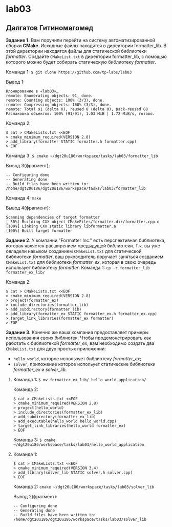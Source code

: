 # lab03
## Далгатов Гитиномагомед
**Задание 1.** 
  Вам поручили перейти на систему автоматизированной сборки **CMake**. Исходные файлы находятся в директории formatter_lib. В этой директории находятся файлы для      статической библиотеки *formatter*. Создайте ```CMakeList.txt``` в директории formatter_lib, с помощью которого можно будет собирать статическую библиотеку *formatter*.
  
  Команда 1: ```$ git clone https://github.com/tp-labs/lab03```
  
  Вывод 1:
  ```
  Клонирование в «lab03»…
  remote: Enumerating objects: 91, done.
  remote: Counting objects: 100% (3/3), done.
  remote: Compressing objects: 100% (3/3), done.
  remote: Total 91 (delta 0), reused 0 (delta 0), pack-reused 88
  Распаковка объектов: 100% (91/91), 1.03 MiB | 1.72 MiB/s, готово.
  ```
  
  Команда 2:
  ```
  $ cat > CMakeLists.txt <<EOF
  > cmake_minimum_required(VERSION 2.8)
  > add_library(formatter STATIC formatter.h formatter.cpp)
  > EOF
  ```
  
  Команда 3: ```$ cmake ~/dgt20u186/workspace/tasks/lab03/formatter_lib```
  
  Вывод 3(фрагмент): 
  ```
  -- Configuring done
  -- Generating done
  -- Build files have been written to: /home/dgt20u186/dgt20u186/workspace/tasks/lab03/formatter_lib
  ```
  
  Команда 4: ```make```
  
  Вывод 4(фрагмент):
  ```
  Scanning dependencies of target formatter
  [ 50%] Building CXX object CMakeFiles/formatter.dir/formatter.cpp.o
  [100%] Linking CXX static library libformatter.a
  [100%] Built target formatter
  ```
  
**Задание 2.**
  У компании "Formatter Inc." есть перспективная библиотека, которая является расширением предыдущей библиотеки. Т.к. вы уже овладели навыком созданием ```CMakeList.txt``` для статической библиотеки *formatter*, ваш руководитель поручает заняться созданием ```CMakeList.txt``` для библиотеки *formatter_ex*, которая в свою очередь использует библиотеку *formatter*.
  Командa 1: ```cp -r formatter_lib formatter_ex_lib/```
  
  Командa 2:
  ```
  $ cat > CMakeLists.txt <<EOF
  > cmake_minimum_required(VERSION 2.8)
  > project(formatter_ex)
  > include_directories(formatter_lib)
  > add_subdirectory(formatter_lib)
  > add_library(formatter_ex STATIC formatter_ex.h formatter_ex.cpp)
  > target_link_libraries(formatter_ex formatter)
  > EOF
  ```
  
**Задание 3.**
  Конечно же ваша компания предоставляет примеры использования своих библиотек. Чтобы продемонстрировать как работать с библиотекой *formatter_ex*, вам необходимо создать два ```CMakeList.txt``` для двух простых приложений:

+   ```hello_world```, которое использует библиотеку *formatter_ex*;
+   ```solver```, приложение которое испольует статические библиотеки *formatter_ex* и *solver_lib*.

  1. Команда 1: ```$ mv formatter_ex_lib/ hello_world_application/```
  
     Команда 2:
     ```
     $ cat > CMakeLists.txt <<EOF
     > cmake_minimum_required(VERSION 2.8)
     > project(hello_world)
     > include_directories(formatter_ex_lib)
     > add_subdirectory(formatter_ex_lib)
     > add_executable(hello_world hello_world.cpp)
     > target_link_libraries(hello_world formatter_ex)
     > EOF
     ```
    
     Команда 3: ```$ cmake ~/dgt20u186/workspace/tasks/lab03/hello_world_application```
     
  2. Команда 1:  
     ```
     $ cat > CMakeLists.txt <<EOF
     > cmake_minimum_required(VERSION 3.4) 
     > add_library(solver_lib STATIC solver.h solver.cpp)
     > EOF
     ```
     
     Команда 2: ```cmake ~/dgt20u186/workspace/tasks/lab03/solver_lib```
     
     Вывод 2(фрагмент):
     ```
     -- Configuring done
     -- Generating done
     -- Build files have been written to: /home/dgt20u186/dgt20u186/workspace/tasks/lab03/solver_lib
     ```
     
     
